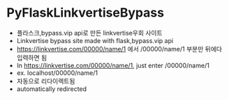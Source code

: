 # PyFlaskLinkvertiseBypass

- 플라스크,bypass.vip api로 만든 linkvertise우회 사이트
- Linkvertise bypass site made with flask,bypass.vip api
- https://linkvertise.com/00000/name/1 에서 /00000/name/1 부분만 뒤에다 입력하면 됨
- In https://linkvertise.com/00000/name/1, just enter /00000/name/1 
- ex. localhost/00000/name/1 
- 자동으로 리다이렉트됨
- automatically redirected
